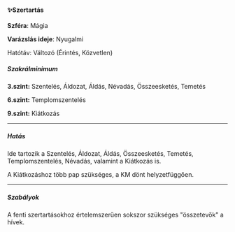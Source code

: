 #### ✨Szertartás

**Szféra**: Mágia

**Varázslás ideje**: Nyugalmi

Hatótáv: Változó (Érintés, Közvetlen)

##### Szakrálminimum

**3.szint:**  Szentelés, Áldozat, Áldás, Névadás, Összeesketés, Temetés

**6.szint:** Templomszentelés

**9.szint:** Kiátkozás

---
##### Hatás

Ide tartozik a Szentelés, Áldozat, Áldás, Összeesketés, Temetés, Templomszentelés, Névadás, valamint a Kiátkozás is.

A Kiátkozáshoz több pap szükséges, a KM dönt helyzetfüggően.

---
##### Szabályok

A fenti szertartásokhoz értelemszerűen sokszor szükséges "összetevők" a hívek.
